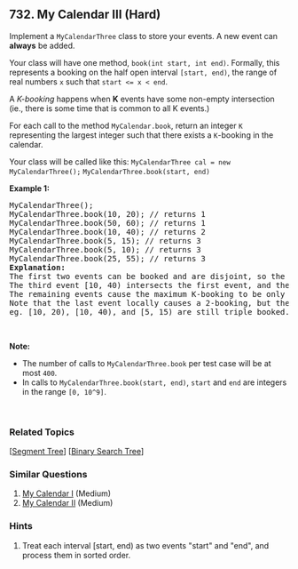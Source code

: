 <!--|This file generated by command(leetcode description); DO NOT EDIT.    |-->
<!--+----------------------------------------------------------------------+-->
<!--|@author    Openset <openset.wang@gmail.com>                           |-->
<!--|@link      https://github.com/openset                                 |-->
<!--|@home      https://github.com/openset/leetcode                        |-->
<!--+----------------------------------------------------------------------+-->

## 732. My Calendar III (Hard)

<p>Implement a <code>MyCalendarThree</code> class to store your events. A new event can <b>always</b> be added.</p>

<p>Your class will have one method, <code>book(int start, int end)</code>. Formally, this represents a booking on the half open interval <code>[start, end)</code>, the range of real numbers <code>x</code> such that <code>start &lt;= x &lt; end</code>.</p>

<p>A <i>K-booking</i> happens when <b>K</b> events have some non-empty intersection (ie., there is some time that is common to all K events.)</p>

<p>For each call to the method <code>MyCalendar.book</code>, return an integer <code>K</code> representing the largest integer such that there exists a <code>K</code>-booking in the calendar.</p>
Your class will be called like this: <code>MyCalendarThree cal = new MyCalendarThree();</code> <code>MyCalendarThree.book(start, end)</code>

<p><b>Example 1:</b></p>

<pre>
MyCalendarThree();
MyCalendarThree.book(10, 20); // returns 1
MyCalendarThree.book(50, 60); // returns 1
MyCalendarThree.book(10, 40); // returns 2
MyCalendarThree.book(5, 15); // returns 3
MyCalendarThree.book(5, 10); // returns 3
MyCalendarThree.book(25, 55); // returns 3
<b>Explanation:</b> 
The first two events can be booked and are disjoint, so the maximum K-booking is a 1-booking.
The third event [10, 40) intersects the first event, and the maximum K-booking is a 2-booking.
The remaining events cause the maximum K-booking to be only a 3-booking.
Note that the last event locally causes a 2-booking, but the answer is still 3 because
eg. [10, 20), [10, 40), and [5, 15) are still triple booked.
</pre>

<p>&nbsp;</p>

<p><b>Note:</b></p>

<ul>
	<li>The number of calls to <code>MyCalendarThree.book</code> per test case will be at most <code>400</code>.</li>
	<li>In calls to <code>MyCalendarThree.book(start, end)</code>, <code>start</code> and <code>end</code> are integers in the range <code>[0, 10^9]</code>.</li>
</ul>

<p>&nbsp;</p>


### Related Topics
[[Segment Tree](https://github.com/openset/leetcode/tree/master/tag/segment-tree/README.md)]
[[Binary Search Tree](https://github.com/openset/leetcode/tree/master/tag/binary-search-tree/README.md)]

### Similar Questions
  1. [My Calendar I](https://github.com/openset/leetcode/tree/master/problems/my-calendar-i) (Medium)
  1. [My Calendar II](https://github.com/openset/leetcode/tree/master/problems/my-calendar-ii) (Medium)

### Hints
  1. Treat each interval [start, end) as two events "start" and "end", and process them in sorted order.
